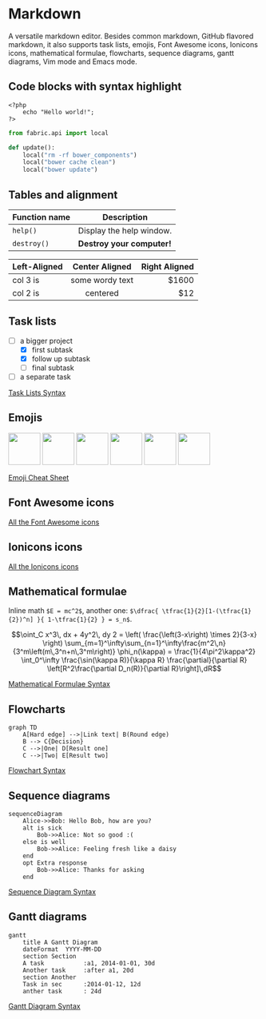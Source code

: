 # Markdown

A versatile markdown editor. Besides common markdown, GitHub flavored markdown, it also supports task lists, emojis, Font Awesome icons, Ionicons icons, mathematical formulae, flowcharts, sequence diagrams, gantt diagrams, Vim mode and Emacs mode.




## Code blocks with syntax highlight

    <?php
        echo "Hello world!";
    ?>

```python
from fabric.api import local

def update():
    local("rm -rf bower_components")
    local("bower cache clean")
    local("bower update")
```


## Tables and alignment

Function name | Description
------------- | -----------
`help()`      | Display the help window.
`destroy()`   | **Destroy your computer!**

| Left-Aligned  | Center Aligned  | Right Aligned |
| :------------ |:---------------:| -----:|
| col 3 is      | some wordy text | $1600 |
| col 2 is      | centered        |   $12 |


## Task lists

- [ ] a bigger project
  - [x] first subtask
  - [x] follow up subtask
  - [ ] final subtask
- [ ] a separate task

[Task Lists Syntax](https://help.github.com/articles/writing-on-github/#task-lists)


## Emojis

<img src="/lib/emoji-icons/smile.png" width="64"/>
<img src="/lib/emoji-icons/whale.png" width="64"/>
<img src="/lib/emoji-icons/santa.png" width="64"/>
<img src="/lib/emoji-icons/panda_face.png" width="64"/>
<img src="/lib/emoji-icons/dog.png" width="64"/>
<img src="/lib/emoji-icons/truck.png" width="64"/>

[Emoji Cheat Sheet](http://www.emoji-cheat-sheet.com/)


## Font Awesome icons

<i class="fa fa-cloud" style="font-size: 64px;"></i>
<i class="fa fa-flag" style="font-size: 64px;"></i>
<i class="fa fa-car" style="font-size: 64px;"></i>
<i class="fa fa-truck" style="font-size: 64px;"></i>
<i class="fa fa-heart" style="font-size: 64px;"></i>
<i class="fa fa-dollar" style="font-size: 64px;"></i>

[All the Font Awesome icons](http://fontawesome.io/icons/)


## Ionicons icons

<i class="icon ion-beer" style="font-size: 88px;"></i>
<i class="icon ion-key" style="font-size: 88px;"></i>
<i class="icon ion-locked" style="font-size: 88px;"></i>
<i class="icon ion-location" style="font-size: 88px;"></i>
<i class="icon ion-plane" style="font-size: 88px;"></i>
<i class="icon ion-ios-eye" style="font-size: 88px;"></i>

[All the Ionicons icons](http://ionicons.com/)


## Mathematical formulae

Inline math `$E = mc^2$`, another one: `$\dfrac{ \tfrac{1}{2}[1-(\tfrac{1}{2})^n] }{ 1-\tfrac{1}{2} } = s_n$`.

```math
\oint_C x^3\, dx + 4y^2\, dy

2 = \left(
 \frac{\left(3-x\right) \times 2}{3-x}
 \right)

\sum_{m=1}^\infty\sum_{n=1}^\infty\frac{m^2\,n}
 {3^m\left(m\,3^n+n\,3^m\right)}

\phi_n(\kappa) =
 \frac{1}{4\pi^2\kappa^2} \int_0^\infty
 \frac{\sin(\kappa R)}{\kappa R}
 \frac{\partial}{\partial R}
 \left[R^2\frac{\partial D_n(R)}{\partial R}\right]\,dR
```

[Mathematical Formulae Syntax](http://meta.wikimedia.org/wiki/Help:Displaying_a_formula)


## Flowcharts

```
graph TD
    A[Hard edge] -->|Link text| B(Round edge)
    B --> C{Decision}
    C -->|One| D[Result one]
    C -->|Two| E[Result two]
```

[Flowchart Syntax](http://knsv.github.io/mermaid/flowchart.html)


## Sequence diagrams

```
sequenceDiagram
    Alice->>Bob: Hello Bob, how are you?
    alt is sick
        Bob->>Alice: Not so good :(
    else is well
        Bob->>Alice: Feeling fresh like a daisy
    end
    opt Extra response
        Bob->>Alice: Thanks for asking
    end
```

[Sequence Diagram Syntax](http://knsv.github.io/mermaid/sequenceDiagram.html)


## Gantt diagrams

```
gantt
    title A Gantt Diagram
    dateFormat  YYYY-MM-DD
    section Section
    A task           :a1, 2014-01-01, 30d
    Another task     :after a1, 20d
    section Another
    Task in sec      :2014-01-12, 12d
    anther task      : 24d
```

[Gantt Diagram Syntax](http://knsv.github.io/mermaid/gantt.html)
